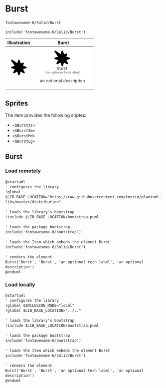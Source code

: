 # Burst


```text
fontawesome-6/Solid/Burst
```

```text
include('fontawesome-6/Solid/Burst')
```



| Illustration | Burst |
| :---: | :---: |
| ![illustration for Illustration](../../fontawesome-6/Solid/Burst.png) | ![illustration for Burst](../../fontawesome-6/Solid/Burst.Local.png) |



## Sprites
The item provides the following sriptes:

- `<$BurstXs>`
- `<$BurstSm>`
- `<$BurstMd>`
- `<$BurstLg>`





## Burst

### Load remotely
```plantuml
@startuml
' configures the library
!global $LIB_BASE_LOCATION="https://raw.githubusercontent.com/tmorin/plantuml-libs/master/distribution"

' loads the library's bootstrap
!include $LIB_BASE_LOCATION/bootstrap.puml

' loads the package bootstrap
include('fontawesome-6/bootstrap')

' loads the Item which embeds the element Burst
include('fontawesome-6/Solid/Burst')

' renders the element
Burst('Burst', 'Burst', 'an optional tech label', 'an optional description')
@enduml
```

### Load locally
```plantuml
@startuml
' configures the library
!global $INCLUSION_MODE="local"
!global $LIB_BASE_LOCATION="../.."

' loads the library's bootstrap
!include $LIB_BASE_LOCATION/bootstrap.puml

' loads the package bootstrap
include('fontawesome-6/bootstrap')

' loads the Item which embeds the element Burst
include('fontawesome-6/Solid/Burst')

' renders the element
Burst('Burst', 'Burst', 'an optional tech label', 'an optional description')
@enduml
```

